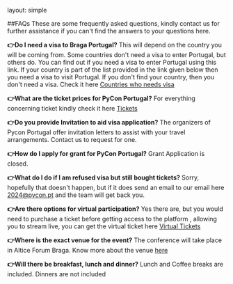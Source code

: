 layout: simple

##FAQs
These are some frequently asked questions, kindly contact us for further assistance if you can't find the answers to your questions here.

**👉Do I need a visa to Braga Portugal?**
This will depend on the country you will be coming from. Some countries don't need a visa to enter Portugal, but others do. You can find out if you need a visa to enter Portugal using this link. If your country is part of the list provided in the link given below then you need a visa to visit Portugal. If you don't find your country, then you don't need a visa. Check it here [Countries who needs visa ](https://vistos.mne.gov.pt/en/short-stay-visas-schengen/general-information/who-needs-a-visa/)

**👉What are the ticket prices for PyCon Portugal?**
For everything concerning ticket kindly check it here [Tickets](https://pretix.evolutio.pt/evolutio/pyconpt2024/)

**👉Do you provide Invitation to aid visa application?**
The organizers of Pycon Portugal offer invitation letters to assist with your travel arrangements. Contact us to request for one.

**👉How do I apply for grant for PyCon Portugal?**
Grant Application is closed.

**👉What do I do if I am refused visa but still bought tickets?**
Sorry, hopefully that doesn't happen, but if it does send an email to our email here [2024@pycon.pt](mailto:2024@pycon.pt)
and the team will get back you.

**👉Are there options for virtual participation?**
Yes there are, but you would need to purchase a ticket before getting access to the platform , allowing you to stream live, you can
get the virtual ticket here [Virtual Tickets](https://pretix.evolutio.pt/evolutio/djceu2024/)

**👉Where is the exact venue for the event?**
The conference will take place in Altice Forum Braga. Know more about the venue [here](https://2024.pycon.pt/information/venue/)

**👉Will there be breakfast, lunch and dinner?**
Lunch and Coffee breaks are included. Dinners are not included

<!-- **👉Would all session be recorded, also the once under the workshop?** -->

<!-- **Can the organizers assist with visa applications for international attendees?**

**What are the accommodation and travel options near the conference venue?**

**Are there any specific COVID-19 guidelines for attendees?**

**Will there be networking opportunities and social events at the conference?** -->
